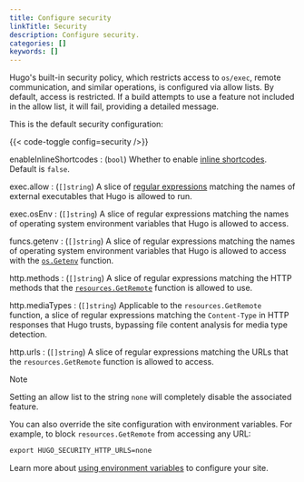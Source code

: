 ```yaml
---
title: Configure security
linkTitle: Security
description: Configure security.
categories: []
keywords: []
---
```


Hugo's built-in security policy, which restricts access to `os/exec`, remote communication, and similar operations, is configured via allow lists. By default, access is restricted. If a build attempts to use a feature not included in the allow list, it will fail, providing a detailed message.

This is the default security configuration:

{{< code-toggle config=security />}}

enableInlineShortcodes
: (`bool`) Whether to enable [inline shortcodes]. Default is `false`.

exec.allow
: (`[]string`) A slice of [regular expressions](g) matching the names of external executables that Hugo is allowed to run.

exec.osEnv
: (`[]string`) A slice of regular expressions matching the names of operating system environment variables that Hugo is allowed to access.

funcs.getenv
: (`[]string`) A slice of regular expressions matching the names of operating system environment variables that Hugo is allowed to access with the [`os.Getenv`] function.

http.methods
: (`[]string`) A slice of regular expressions matching the HTTP methods that the [`resources.GetRemote`] function is allowed to use.

http.mediaTypes
: (`[]string`) Applicable to the `resources.GetRemote` function, a slice of regular expressions matching the `Content-Type` in HTTP responses that Hugo trusts, bypassing file content analysis for media type detection.

http.urls
: (`[]string`) A slice of regular expressions matching the URLs that the `resources.GetRemote` function is allowed to access.

> [!note]
> Setting an allow list to the string `none` will completely disable the associated feature.

You can also override the site configuration with environment variables. For example, to block `resources.GetRemote` from accessing any URL:

```txt
export HUGO_SECURITY_HTTP_URLS=none
```

Learn more about [using environment variables] to configure your site.

[`os.Getenv`]: /functions/os/getenv
[`resources.GetRemote`]: /functions/resources/getremote
[inline shortcodes]: /content-management/shortcodes/#inline
[using environment variables]: /configuration/introduction/#environment-variables
